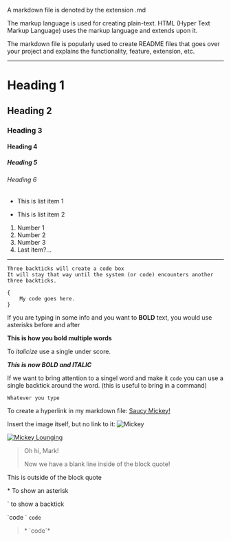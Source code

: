 A markdown file is denoted by the extension .md

The markup language is used for creating plain-text. HTML (Hyper Text Markup Language) uses the markup language and extends upon it. 

The markdown file is popularly used to create README files that goes over your project and explains the functionality, feature, extension, etc. 

---

# Heading 1

## Heading 2

### Heading 3

#### Heading 4

##### Heading 5

###### Heading 6

- This is list item 1

* This is list item 2

1. Number 1
2. Number 2
3. Number 3
4. Last item?...

---

```
Three backticks will create a code box
It will stay that way until the system (or code) encounters another three backticks.
```

```
{
    My code goes here.
}
```

If you are typing in some info and you want to **BOLD** text, you would use asterisks before and after

**This is how you bold multiple words**

To _italicize_ use a single under score.

**_This is now BOLD and ITALIC_**

If we want to bring attention to a singel word and make it `code` you can use a single backtick around the word. (this is useful to bring in a command)

`Whatever you type`

To create a hyperlink in my markdown file: [Saucy Mickey!](https://toppng.com/uploads/preview/mickey-mouse-11530968610bkjpvgdnv6.png)

Insert the image itself, but no link to it:
![Mickey](https://toppng.com/uploads/preview/mickey-mouse-11530968610bkjpvgdnv6.png)

[![Mickey Lounging](https://cdn.freebiesupply.com/logos/large/2x/mickey-mouse-8-logo-png-transparent.png)](https://cdn.freebiesupply.com/logos/large/2x/mickey-mouse-8-logo-png-transparent.png)

> Oh hi, Mark!
>
> Now we have a blank line inside of the block quote!

This is outside of the block quote

\* To show an asterisk

\` to show a backtick

\`code \`
`code`

>\* \`code\`\*

